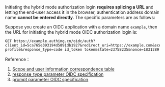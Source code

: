 <IntegrationDetailCard title="Splicing The Login Authorization Link">

Initiating the hybrid mode authorization login **requires splicing a URL** and letting the end-user access it in the browser, authentication address domain name **cannot be entered directly**. The specific parameters are as follows:

<ApiMethodSpec method="get" host="https://<your applicaion domain name>.authing.cn" path="/oidc/auth" summary="Splice a link and ask the end user to access it in the browser to initiate an OIDC authorization login request." description="Initiating authorization requires splicing a URL for authorization and letting end users access it in the browser. The specific parameters are as follows:">
<template slot="queryParams">
<ApiMethodParam name="client_id" type="string" required description="Applicaion ID。" />
<ApiMethodParam name="redirect_uri" type="string" required>

Callback address. After the user is successfully authenticated by the OP, the OP will send the id_token and access_token to this address in the form of URL hash. This value **must** appear in the **callback address** configured in the console, otherwise, the OP is not allowed to call back to this address. When the hybrid mode is enabled, it is recommended to use the HTTPS address for **all** redirect_uri **configured in the console**, otherwise, the access_token will be transmitted in plaintext, which causes security risks. If you want to use the HTTP address, please enable 「**Don't enforce Https for hybrid mode callback**」in the console.

</ApiMethodParam>
<ApiMethodParam name="scope" type="string" required>

The permission that needs to be requested must include **openid**. If you need to **get the phone number** and **email**, phone email needs to be included. Multiple scopes should be **separated by spaces**. At the same time, id_token will contain related fields. **The hybrid mode does not support returning refresh_token**, so the offline_access field is invalid.

</ApiMethodParam>
<ApiMethodParam name="response_type" type="string" required description="Applicaion ID。">

T return type, optional values are code, id_token and token. The meaning is that after successful authentication, OP returns code, id_token and access_token. [Refer to OIDC specifications](https://openid.net/specs/openid-connect-core-1_0.html#AuthorizationExamples).

</ApiMethodParam>
<ApiMethodParam name="state" type="string" required description="A random string is used to prevent CSRF attacks. If the state value in the response is different from the state value set before the request is sent, it means that it is under attack." />
<ApiMethodParam name="nonce" required type="string">

A random string used to prevent Replay attacks. **It is required in hybrid mode**.

</ApiMethodParam>
<ApiMethodParam name="prompt" type="string">

Can be none, login, consent or select_account, which specifies the interaction mode between OP and End-User. [Refer to OIDC specifications](https://openid.net/specs/openid-connect-core-1_0.html#AuthorizationExamples).

</ApiMethodParam>
</template>
</ApiMethodSpec>

Suppose you create an OIDC application with a domain name `example`, then the URL for initiating the hybrid mode OIDC authorization login is:

```
GET https://example.authing.cn/oidc/auth?client_id=5ca765e393194d5891db1927&redirect_uri=https://example.com&scope=openid profile&response_type=code id_token token&state=23758235&nonce=1831289
```

Reference：

1. [Scope and user information correspondence table](/concepts/oidc-common-questions.md#scope-参数对应的用户信息)
2. [response_type parameter OIDC specification](https://openid.net/specs/openid-connect-core-1_0.html#AuthRequest)
3. [prompt parameter OIDC specification](https://openid.net/specs/openid-connect-core-1_0.html#AuthRequest)

</IntegrationDetailCard>
